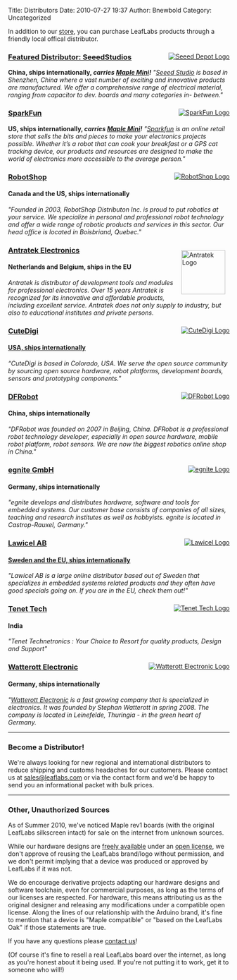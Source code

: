 Title: Distributors
Date: 2010-07-27 19:37
Author: Bnewbold
Category: Uncategorized

In addition to our <a href="/store/">store</a>, you can purchase LeafLabs products through a friendly local offical distributor.
<div class="box">

<a style="float: right;" href="http://www.seeedstudio.com/depot/leaf-maple-cortex-m3-p-670.html"> <img src="http://static.leaflabs.com/img/distributors/seeed-logo.jpg" alt="Seeed Depot Logo" /></a>
<h3><a href="http://www.seeedstudio.com/depot/leaf-maple-cortex-m3-p-670.html">Featured Distributor: SeeedStudios</a></h3>
<b>China, ships internationally, <em>carries <a href="http://www.seeedstudio.com/depot/maple-mini-p-861.html?cPath=132_137">Maple Mini</a>!</em></b>
<em>"<a href="http://www.seeedstudio.com/">Seeed Studio</a> is based in Shenzhen, China where a vast number of exciting and innovative products are manufactured. We offer a comprehensive range of electrical material, ranging from capacitor to dev. boards and many categories in- between."</em>

</div>
<div class="box">

<a style="float: right;" href="http://www.sparkfun.com/products/10664"> <img src="http://upload.wikimedia.org/wikipedia/en/thumb/0/02/Sparkfun_logo.svg/200px-Sparkfun_logo.svg" alt="SparkFun Logo" /></a>
<h3><a href="http://www.sparkfun.com/products/10664">SparkFun</a></h3>
<b>US, ships internationally, <em>carries <a href="http://www.sparkfun.com/products/11280">Maple Mini</a>!</em></b>
<em>"<a href="http://www.sparkfun.com/">Sparkfun</a> is an online retail store that sells the bits and pieces to make your electronics projects possible. Whether it’s a robot that can cook your breakfast or a GPS cat tracking device, our products and resources are designed to make the world of electronics more accessible to the average person."</em>

</div>
<div class="box">

<a style="float: right;" href="http://www.robotshop.com/leaflabs-maple-32-bit-arduino-compatible-microcontroller.html"> <img src="http://static.leaflabs.com/img/distributors/robotshop-logo.gif" alt="RobotShop Logo" /></a>
<h3><a href="http://www.robotshop.com/leaflabs-maple-32-bit-arduino-compatible-microcontroller.html">RobotShop</a></h3>
<h4>Canada and the US, ships internationally</h4>
<em>"Founded in 2003, RobotShop Distributon Inc. is proud to put robotics at your service. We specialize in personal and professional robot technology and offer a wide range of robotic products and services in this sector. Our head office is located in Boisbriand, Quebec."</em>

</div>
<div class="box">

<a style="float: right;" href="http://www.antratek.com/Maple.html"><img style="margin: 10px;" src="http://www.antratek.com/images/logo-nieuw.jpg" alt="Antratek Logo" height="100" /></a>
<h3><a href="http://www.antratek.com/Maple.html">Antratek Electronics</a></h3>
<h4>Netherlands and Belgium, ships in the EU</h4>
<em>Antratek is distributor of development tools and modules for professional electronics. Over 15 years Antratek is recognized for its innovative and affordable products, including excellent service. Antratek does not only supply to industry, but also to educational institutes and private persons.</em>

</div>
<div class="box">

<a style="float: right;" href="http://www.cutedigi.com/product_info.php?products_id=4514&amp;osCsid=9643bdc067392dcd9e6e9f7ecec174bd"><img src="http://static.leaflabs.com/img/distributors/cuteDigiLogo.gif" alt="CuteDigi Logo" /></a>
<h3><a href="http://www.cutedigi.com/product_info.php?products_id=4514&amp;osCsid=9643bdc067392dcd9e6e9f7ecec174bd">CuteDigi</a></h3>
<h4><a href="http://www.cutedigi.com/product_info.php?products_id=4514&amp;osCsid=9643bdc067392dcd9e6e9f7ecec174bd">USA, ships internationally</a></h4>
<em>“CuteDigi is based in Colorado, USA. We serve the open source community by sourcing open source hardware,  robot platforms, development boards, sensors and prototyping components."</em>

</div>
<div class="box">

<a style="float: right;" href="http://www.dfrobot.com/index.php?route=product/product&amp;path=35_38&amp;product_id=341"><img src="http://static.leaflabs.com/img/distributors/dfrobot-logo.png" alt="DFRobot Logo" /></a>
<h3><a href="http://www.dfrobot.com/index.php?route=product/product&amp;path=35_38&amp;product_id=341">DFRobot</a></h3>
<h4>China, ships internationally</h4>
<em>"DFRobot was founded on 2007 in Beijing, China. DFRobot is a professional robot technology developer, especially in open source hardware, mobile robot platform, robot sensors.  We are now the biggest robotics online shop in China."</em>

</div>
<div class="box">

<a style="float: right;" href="http://www.egnite.de/en/egnite-shop/maple/maple-rev5.html"><img src="http://static.leaflabs.com/img/distributors/egnite-logo.png" alt="egnite Logo" /></a>
<h3><a href="http://www.egnite.de/en/egnite-shop/maple/maple-rev5.html">egnite GmbH</a></h3>
<h4>Germany, ships internationally</h4>
<em>"egnite develops and distributes hardware, software and tools for embedded systems. Our customer base consists of companies of all sizes, teaching and research institutes as well as hobbyists. egnite is located in Castrop-Rauxel, Germany."</em>

</div>
<div class="box">

<a style="float: right;" href="http://www.lawicel-shop.se/shop/"> <img src="http://static.leaflabs.com/img/distributors/lawicel-logo.jpg" alt="Lawicel Logo" /></a>
<h3><a href="http://www.lawicel-shop.se/shop/">Lawicel AB</a></h3>
<h4><a href="http://www.lawicel-shop.se/shop/custom/dept.aspx?groupid=80373&amp;sortafter=0&amp;sortafterchild=0">Sweden and the EU, ships internationally</a></h4>
<em>"Lawicel AB is a large online distributor based out of Sweden that specializes in embedded systems related products and they often have good specials going on. If you are in the EU, check them out!"</em>

</div>
<div class="box">

<a style="float: right;" href="http://tenettech.com/"> <img src="http://static.leaflabs.com/img/distributors/tenettech-logo.jpg" alt="Tenet Tech Logo" /></a>
<h3><a href="http://tenettech.com/">Tenet Tech</a></h3>
<h4>India</h4>
<em>"Tenet Technetronics : Your Choice to Resort for quality products, Design and Support"</em>

</div>
<div class="box">

<a style="float: right;" href="http://www.watterott.com/en/Maple"> <img src="http://leaflabs.com/wp-content/uploads/2011/05/logo-e1305819359235.jpg" alt="Watterott Electronic Logo" /></a>
<h3><a href="http://www.watterott.com/en/Maple">Watterott Electronic</a></h3>
<h4>Germany, ships internationally</h4>
<em>"<a href="http://www.watterott.com/">Watterott Electronic</a> is a fast growing company that is specialized in electronics.
It was founded by Stephan Watterott in spring 2008. The company is located in Leinefelde, Thuringia - in the green heart of Germany.</em>

</div>
<hr />
<h3>Become a Distributor!</h3>
We're always looking for new regional and international distributors to reduce shipping and customs headaches for our customers. Please contact us at <a href="mailto:sales@leaflabs.com">sales@leaflabs.com</a> or via the contact form and we'd be happy to send you an informational packet with bulk prices.

<hr />
<h3>Other, Unauthorized Sources</h3>
As of Summer 2010, we've noticed Maple rev1 boards (with the original LeafLabs silkscreen intact) for sale on the internet from unknown sources.

While our hardware designs are <a href="https://github.com/leaflabs/maple">freely available</a> under an <a href="/licensing/">open license</a>, we don't approve of reusing the LeafLabs brand/logo without permission, and we don't permit implying that a device was produced or approved by LeafLabs if it was not.

We do encourage derivative projects adapting our hardware designs and software toolchain, even for commercial purposes, as long as the terms of our licenses are respected. For hardware, this means attributing us as the original designer and releasing any modifications under a compatible open license. Along the lines of our relationship with the Arduino brand, it's fine to mention that a device is "Maple compatible" or "based on the LeafLabs Oak" if those statements are true.

If you have any questions please <a href="/contact/">contact us</a>!

(Of course it's fine to resell a real LeafLabs board over the internet, as long as you're honest about it being used. If you're not putting it to work, get it to someone who will!)
